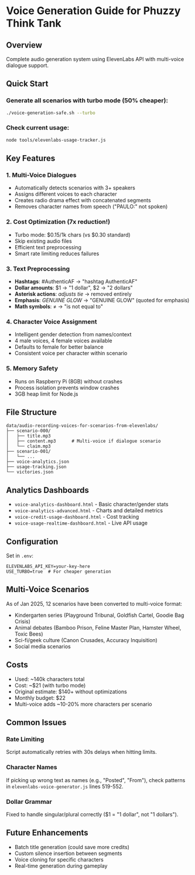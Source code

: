 # Voice Generation Guide for Phuzzy Think Tank

## Overview
Complete audio generation system using ElevenLabs API with multi-voice dialogue support.

## Quick Start

### Generate all scenarios with turbo mode (50% cheaper):
```bash
./voice-generation-safe.sh --turbo
```

### Check current usage:
```bash
node tools/elevenlabs-usage-tracker.js
```

## Key Features

### 1. Multi-Voice Dialogues
- Automatically detects scenarios with 3+ speakers
- Assigns different voices to each character
- Creates radio drama effect with concatenated segments
- Removes character names from speech ("PAULO:" not spoken)

### 2. Cost Optimization (7x reduction!)
- Turbo mode: $0.15/1k chars (vs $0.30 standard)
- Skip existing audio files
- Efficient text preprocessing
- Smart rate limiting reduces failures

### 3. Text Preprocessing
- **Hashtags**: #AuthenticAF → "hashtag AuthenticAF"
- **Dollar amounts**: $1 → "1 dollar", $2 → "2 dollars"
- **Asterisk actions**: *adjusts tie* → removed entirely
- **Emphasis**: *GENUINE GLOW* → "GENUINE GLOW" (quoted for emphasis)
- **Math symbols**: ≠ → "is not equal to"

### 4. Character Voice Assignment
- Intelligent gender detection from names/context
- 4 male voices, 4 female voices available
- Defaults to female for better balance
- Consistent voice per character within scenario

### 5. Memory Safety
- Runs on Raspberry Pi (8GB) without crashes
- Process isolation prevents window crashes
- 3GB heap limit for Node.js

## File Structure
```
data/audio-recording-voices-for-scenarios-from-elevenlabs/
├── scenario-000/
│   ├── title.mp3
│   ├── content.mp3      # Multi-voice if dialogue scenario
│   └── claim.mp3
├── scenario-001/
│   └── ...
├── voice-analytics.json
├── usage-tracking.json
└── victories.json
```

## Analytics Dashboards
- `voice-analytics-dashboard.html` - Basic character/gender stats
- `voice-analytics-advanced.html` - Charts and detailed metrics  
- `voice-credit-usage-dashboard.html` - Cost tracking
- `voice-usage-realtime-dashboard.html` - Live API usage

## Configuration
Set in `.env`:
```
ELEVENLABS_API_KEY=your-key-here
USE_TURBO=true  # For cheaper generation
```

## Multi-Voice Scenarios
As of Jan 2025, 12 scenarios have been converted to multi-voice format:
- Kindergarten series (Playground Tribunal, Goldfish Cartel, Goodie Bag Crisis)
- Animal debates (Bamboo Prison, Feline Master Plan, Hamster Wheel, Toxic Bees)
- Sci-fi/geek culture (Canon Crusades, Accuracy Inquisition)
- Social media scenarios

## Costs
- Used: ~140k characters total
- Cost: ~$21 (with turbo mode)
- Original estimate: $140+ without optimizations
- Monthly budget: $22
- Multi-voice adds ~10-20% more characters per scenario

## Common Issues

### Rate Limiting
Script automatically retries with 30s delays when hitting limits.

### Character Names
If picking up wrong text as names (e.g., "Posted", "From"), check patterns in `elevenlabs-voice-generator.js` lines 519-552.

### Dollar Grammar
Fixed to handle singular/plural correctly ($1 = "1 dollar", not "1 dollars").

## Future Enhancements
- Batch title generation (could save more credits)
- Custom silence insertion between segments
- Voice cloning for specific characters
- Real-time generation during gameplay